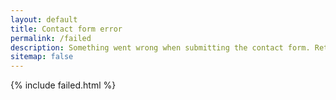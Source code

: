 ```yaml
---
layout: default
title: Contact form error
permalink: /failed
description: Something went wrong when submitting the contact form. Retry or contact me.
sitemap: false
---
```


{% include failed.html %}